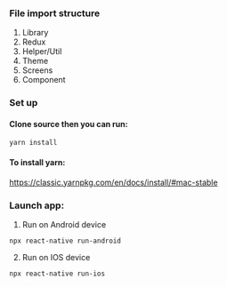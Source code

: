 ### File import structure
1. Library
2. Redux
3. Helper/Util
4. Theme
5. Screens
6. Component
### Set up
#### Clone source then you can run:
```
yarn install
```
#### To install yarn:
https://classic.yarnpkg.com/en/docs/install/#mac-stable
### Launch app:
1. Run on Android device
```
npx react-native run-android
```
2. Run on IOS device
```
npx react-native run-ios
```
